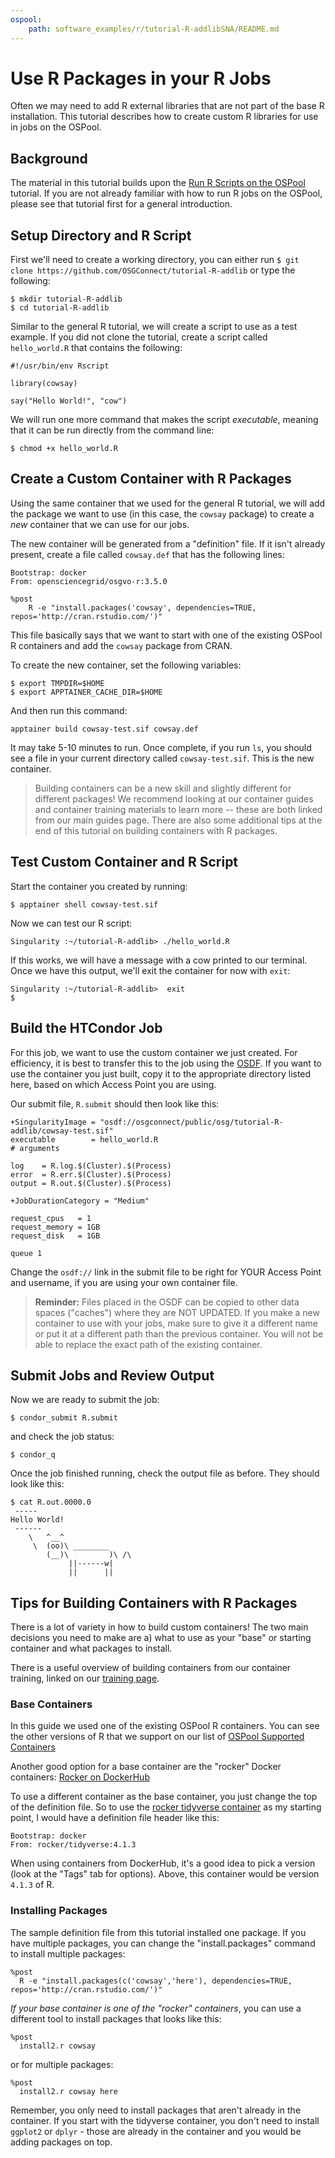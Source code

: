 ```yaml
---
ospool:
    path: software_examples/r/tutorial-R-addlibSNA/README.md
---
```


# Use R Packages in your R Jobs

Often we may need to add R external libraries that are not part of 
the base R installation.
This tutorial describes how to create custom R libraries for use in jobs 
on the OSPool.

## Background

The material in this tutorial builds upon the 
[Run R Scripts on the OSPool](https://portal.osg-htc.org/documentation/software_examples/r/tutorial-R/) 
tutorial. If you are not already familiar with how to run R jobs on 
the OSPool, please see that tutorial first for a general introduction. 

## Setup Directory and R Script

First we'll need to create a working directory, you can either run 
`$ git clone https://github.com/OSGConnect/tutorial-R-addlib` or type the following:

	$ mkdir tutorial-R-addlib
	$ cd tutorial-R-addlib

Similar to the general R tutorial, we will create a script to use as a test 
example. If you did not clone the tutorial, create a script called 
`hello_world.R` that contains the following:
	
	#!/usr/bin/env Rscript

	library(cowsay)

	say("Hello World!", "cow")

We will run one more command that makes the script *executable*, meaning that it 
can be run directly from the command line: 

	$ chmod +x hello_world.R

## Create a Custom Container with R Packages

Using the same container that we used for the general R tutorial, we will 
add the package we want to use (in this case, the `cowsay` package) to create 
a *new* container that we can use for our jobs. 

The new container will be generated from a "definition" file. If it isn't already 
present, create a file called `cowsay.def` that has the following lines: 

	Bootstrap: docker
	From: opensciencegrid/osgvo-r:3.5.0

	%post
		R -e "install.packages('cowsay', dependencies=TRUE, repos='http://cran.rstudio.com/')"

This file basically says that we want to start with one of the existing OSPool R 
containers and add the `cowsay` package from CRAN. 

To create the new container, set the following variables: 

	$ export TMPDIR=$HOME
	$ export APPTAINER_CACHE_DIR=$HOME

And then run this command: 

	apptainer build cowsay-test.sif cowsay.def

It may take 5-10 minutes to run. Once complete, if you run `ls`, you should see a 
file in your current directory called `cowsay-test.sif`. This is the new container. 

> Building containers can be a new skill and slightly different for different 
> packages! We recommend looking at our container guides and container training 
> materials to learn more -- these are both linked from our main guides page. 
> There are also some additional tips at the end of this tutorial on building 
> containers with R packages. 

## Test Custom Container and R Script

Start the container you created by running: 

	$ apptainer shell cowsay-test.sif

Now we can test our R script: 

	Singularity :~/tutorial-R-addlib> ./hello_world.R

If this works, we will have a message with a cow printed to our terminal. Once we have this output, we'll exit the container for now with `exit`: 

	Singularity :~/tutorial-R-addlib>  exit
	$ 

##  Build the HTCondor Job

For this job, we want to use the custom container we just created. For 
efficiency,  it is best to transfer this to the job using the [OSDF](). 
If you want to use the container you just built, copy it to the appropriate 
directory listed here, based on which Access Point you are using. 

Our submit file, `R.submit` should then look like this: 

	+SingularityImage = "osdf://osgconnect/public/osg/tutorial-R-addlib/cowsay-test.sif"
	executable        = hello_world.R
	# arguments

	log    = R.log.$(Cluster).$(Process)
	error  = R.err.$(Cluster).$(Process)
	output = R.out.$(Cluster).$(Process)

	+JobDurationCategory = "Medium"

	request_cpus   = 1
	request_memory = 1GB
	request_disk   = 1GB

	queue 1

Change the `osdf://` link in the submit file to be right for YOUR Access Point and 
username, if you are using your own container file. 

> **Reminder:** Files placed in the OSDF can be copied to other data spaces ("caches") 
> where they are NOT UPDATED. If you make a new container to use with your jobs, 
> make sure to give it a different name or put it at a different path than the 
> previous container. You will not be able to replace the exact path of the existing 
> container. 

## Submit Jobs and Review Output

Now we are ready to submit the job:

    $ condor_submit R.submit

and check the job status:

    $ condor_q

Once the job finished running, check the output file as before. They should look like this:

	$ cat R.out.0000.0
	 ----- 
	Hello World! 
	 ------ 
		\   ^__^ 
		 \  (oo)\ ________ 
			(__)\         )\ /\ 
				 ||------w|
				 ||      ||


## Tips for Building Containers with R Packages

There is a lot of variety in how to build custom containers! The two main decisions
you need to make are a) what to use as your "base" or starting container and what 
packages to install. 

There is a useful overview of building containers from our container training, 
linked on our [training page](https://portal.osg-htc.org/documentation/support_and_training/training/osgusertraining/).

### Base Containers

In this guide we used one of the existing OSPool R containers. You 
can see the other versions of R that we support on our list of [OSPool Supported Containers]()

Another good option for a base container are the "rocker" Docker containers: 
[Rocker on DockerHub](https://hub.docker.com/u/rocker)

To use a different container as the base container, you just change the top of 
the definition file. So to use the [rocker tidyverse container](https://hub.docker.com/r/rocker/tidyverse) as my starting point, I would 
have a definition file header like this:

	Bootstrap: docker
	From: rocker/tidyverse:4.1.3

When using containers from DockerHub, it's a good idea to pick a version (look at 
the "Tags" tab for options). Above, this container would be version `4.1.3` of R. 

### Installing Packages

The sample definition file from this tutorial installed one package. If you have 
multiple packages, you can change the "install.packages" command to install 
multiple packages: 

	%post
 	  R -e "install.packages(c('cowsay','here'), dependencies=TRUE, repos='http://cran.rstudio.com/')"

*If your base container is one of the "rocker" containers*, you can use a different
tool to install packages that looks like this: 

	%post
 	  install2.r cowsay

or for multiple packages: 

	%post
 	  install2.r cowsay here

Remember, you only need to install packages that aren't already in the container. If 
you start with the tidyverse container, you don't need to install `ggplot2` or `dplyr` - 
those are already in the container and you would be adding packages on top. 
